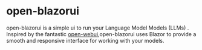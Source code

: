 # open-blazorui
open-blazorui is a simple ui to run your Language Model Models (LLMs) . Inspired by the fantastic [open-webui](https://github.com/open-webui/open-webui),open-blazorui  uses Blazor to provide a smooth and responsive interface for working with your models.
